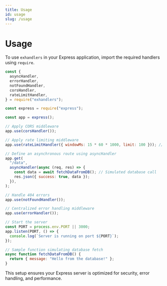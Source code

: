```yaml
---
title: Usage
id: usage
slug: /usage
---
```


# Usage

To use `exhandlers` in your Express application, import the required handlers using `require`.

```js
const {
  asyncHandler,
  errorHandler,
  notFoundHandler,
  corsHandler,
  rateLimitHandler,
} = require("exhandlers");

const express = require("express");

const app = express();

// Apply CORS middleware
app.use(corsHandler());

// Apply rate limiting middleware
app.use(rateLimitHandler({ windowMs: 15 * 60 * 1000, limit: 100 })); // 100 requests per 15 minutes

// Define an asynchronous route using asyncHandler
app.get(
  "/data",
  asyncHandler(async (req, res) => {
    const data = await fetchDataFromDB(); // Simulated database call
    res.json({ success: true, data });
  }),
);

// Handle 404 errors
app.use(notFoundHandler());

// Centralized error handling middleware
app.use(errorHandler());

// Start the server
const PORT = process.env.PORT || 3000;
app.listen(PORT, () => {
  console.log(`Server is running on port ${PORT}`);
});

// Sample function simulating database fetch
async function fetchDataFromDB() {
  return { message: "Hello from the database!" };
}
```

This setup ensures your Express server is optimized for security, error handling, and performance.
